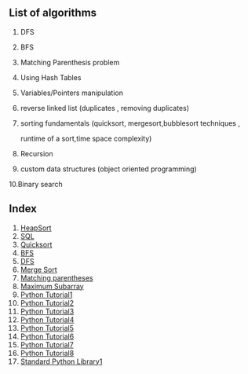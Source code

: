 ## List of algorithms

1. DFS

2. BFS

3. Matching Parenthesis problem

4. Using Hash Tables

5. Variables/Pointers manipulation

6. reverse linked list (duplicates , removing duplicates)

7. sorting fundamentals (quicksort, mergesort,bubblesort techniques ,

   runtime of a sort,time space complexity)

8. Recursion

9. custom data structures (object oriented programming)

10.Binary search

## Index

1. [HeapSort](heapsort.md)
2. [SQL](sql.md)
3. [Quicksort](Quicksort.md)
4. [BFS](breadthfirstsearch.md)
5. [DFS](depthfirstsearch.md)
6. [Merge Sort](mergesort.md)
7. [Matching parentheses](matchingparentheses.md)
8. [Maximum Subarray](maxsubarray.md)
9. [Python Tutorial1](PythonTutorial1.md)
10. [Python Tutorial2](PythonTutorial2.md)
11. [Python Tutorial3](PythonTutorial3.md)
12. [Python Tutorial4](PythonTutorial4.md)
13. [Python Tutorial5](PythonTutorial5.md)
14. [Python Tutorial6](PythonTutorial6.md)
15. [Python Tutorial7](PythonTutorial7.md)
16. [Python Tutorial8](PythonTutorial8.md)
17. [Standard Python Library1](StandardPythonLibrary1.md)
